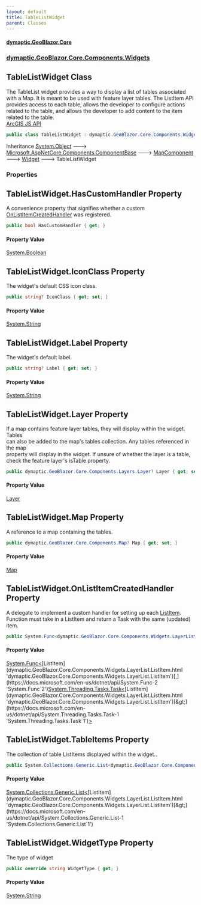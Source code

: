 ```yaml
---
layout: default
title: TableListWidget
parent: Classes
---
```

#### [dymaptic.GeoBlazor.Core](index.html 'index')
### [dymaptic.GeoBlazor.Core.Components.Widgets](index.html#dymaptic.GeoBlazor.Core.Components.Widgets 'dymaptic.GeoBlazor.Core.Components.Widgets')

## TableListWidget Class

The TableList widget provides a way to display a list of tables associated with a Map. It is meant to be used with feature layer tables. The ListItem API provides access to each table, allows the developer to configure actions related to the table, and allows the developer to add content to the item related to the table.  
<a target="_blank" href="https://developers.arcgis.com/javascript/latest/api-reference/esri-widgets-TableList.html">ArcGIS JS API</a>

```csharp
public class TableListWidget : dymaptic.GeoBlazor.Core.Components.Widgets.Widget
```

Inheritance [System.Object](https://docs.microsoft.com/en-us/dotnet/api/System.Object 'System.Object') &#129106; [Microsoft.AspNetCore.Components.ComponentBase](https://docs.microsoft.com/en-us/dotnet/api/Microsoft.AspNetCore.Components.ComponentBase 'Microsoft.AspNetCore.Components.ComponentBase') &#129106; [MapComponent](dymaptic.GeoBlazor.Core.Components.MapComponent.html 'dymaptic.GeoBlazor.Core.Components.MapComponent') &#129106; [Widget](dymaptic.GeoBlazor.Core.Components.Widgets.Widget.html 'dymaptic.GeoBlazor.Core.Components.Widgets.Widget') &#129106; TableListWidget
### Properties

<a name='dymaptic.GeoBlazor.Core.Components.Widgets.TableListWidget.HasCustomHandler'></a>

## TableListWidget.HasCustomHandler Property

A convenience property that signifies whether a custom [OnListItemCreatedHandler](dymaptic.GeoBlazor.Core.Components.Widgets.TableListWidget.html#dymaptic.GeoBlazor.Core.Components.Widgets.TableListWidget.OnListItemCreatedHandler 'dymaptic.GeoBlazor.Core.Components.Widgets.TableListWidget.OnListItemCreatedHandler') was registered.

```csharp
public bool HasCustomHandler { get; }
```

#### Property Value
[System.Boolean](https://docs.microsoft.com/en-us/dotnet/api/System.Boolean 'System.Boolean')

<a name='dymaptic.GeoBlazor.Core.Components.Widgets.TableListWidget.IconClass'></a>

## TableListWidget.IconClass Property

The widget's default CSS icon class.

```csharp
public string? IconClass { get; set; }
```

#### Property Value
[System.String](https://docs.microsoft.com/en-us/dotnet/api/System.String 'System.String')

<a name='dymaptic.GeoBlazor.Core.Components.Widgets.TableListWidget.Label'></a>

## TableListWidget.Label Property

The widget's default label.

```csharp
public string? Label { get; set; }
```

#### Property Value
[System.String](https://docs.microsoft.com/en-us/dotnet/api/System.String 'System.String')

<a name='dymaptic.GeoBlazor.Core.Components.Widgets.TableListWidget.Layer'></a>

## TableListWidget.Layer Property

If a map contains feature layer tables, they will display within the widget. Tables  
can also be added to the map's tables collection. Any tables referenced in the map  
property will display in the widget. If unsure of whether the layer is a table,   
check the feature layer's isTable property.

```csharp
public dymaptic.GeoBlazor.Core.Components.Layers.Layer? Layer { get; set; }
```

#### Property Value
[Layer](dymaptic.GeoBlazor.Core.Components.Layers.Layer.html 'dymaptic.GeoBlazor.Core.Components.Layers.Layer')

<a name='dymaptic.GeoBlazor.Core.Components.Widgets.TableListWidget.Map'></a>

## TableListWidget.Map Property

A reference to a map containing the tables.

```csharp
public dymaptic.GeoBlazor.Core.Components.Map? Map { get; set; }
```

#### Property Value
[Map](dymaptic.GeoBlazor.Core.Components.Map.html 'dymaptic.GeoBlazor.Core.Components.Map')

<a name='dymaptic.GeoBlazor.Core.Components.Widgets.TableListWidget.OnListItemCreatedHandler'></a>

## TableListWidget.OnListItemCreatedHandler Property

A delegate to implement a custom handler for setting up each [ListItem](dymaptic.GeoBlazor.Core.Components.Widgets.LayerList.ListItem.html 'dymaptic.GeoBlazor.Core.Components.Widgets.LayerList.ListItem').  
Function must take in a ListItem and return a Task with the same (updated) item.

```csharp
public System.Func<dymaptic.GeoBlazor.Core.Components.Widgets.LayerList.ListItem,System.Threading.Tasks.Task<dymaptic.GeoBlazor.Core.Components.Widgets.LayerList.ListItem>>? OnListItemCreatedHandler { get; set; }
```

#### Property Value
[System.Func&lt;](https://docs.microsoft.com/en-us/dotnet/api/System.Func-2 'System.Func`2')[ListItem](dymaptic.GeoBlazor.Core.Components.Widgets.LayerList.ListItem.html 'dymaptic.GeoBlazor.Core.Components.Widgets.LayerList.ListItem')[,](https://docs.microsoft.com/en-us/dotnet/api/System.Func-2 'System.Func`2')[System.Threading.Tasks.Task&lt;](https://docs.microsoft.com/en-us/dotnet/api/System.Threading.Tasks.Task-1 'System.Threading.Tasks.Task`1')[ListItem](dymaptic.GeoBlazor.Core.Components.Widgets.LayerList.ListItem.html 'dymaptic.GeoBlazor.Core.Components.Widgets.LayerList.ListItem')[&gt;](https://docs.microsoft.com/en-us/dotnet/api/System.Threading.Tasks.Task-1 'System.Threading.Tasks.Task`1')[&gt;](https://docs.microsoft.com/en-us/dotnet/api/System.Func-2 'System.Func`2')

<a name='dymaptic.GeoBlazor.Core.Components.Widgets.TableListWidget.TableItems'></a>

## TableListWidget.TableItems Property

The collection of table ListItems displayed within the widget..

```csharp
public System.Collections.Generic.List<dymaptic.GeoBlazor.Core.Components.Widgets.LayerList.ListItem>? TableItems { get; set; }
```

#### Property Value
[System.Collections.Generic.List&lt;](https://docs.microsoft.com/en-us/dotnet/api/System.Collections.Generic.List-1 'System.Collections.Generic.List`1')[ListItem](dymaptic.GeoBlazor.Core.Components.Widgets.LayerList.ListItem.html 'dymaptic.GeoBlazor.Core.Components.Widgets.LayerList.ListItem')[&gt;](https://docs.microsoft.com/en-us/dotnet/api/System.Collections.Generic.List-1 'System.Collections.Generic.List`1')

<a name='dymaptic.GeoBlazor.Core.Components.Widgets.TableListWidget.WidgetType'></a>

## TableListWidget.WidgetType Property

The type of widget

```csharp
public override string WidgetType { get; }
```

#### Property Value
[System.String](https://docs.microsoft.com/en-us/dotnet/api/System.String 'System.String')
